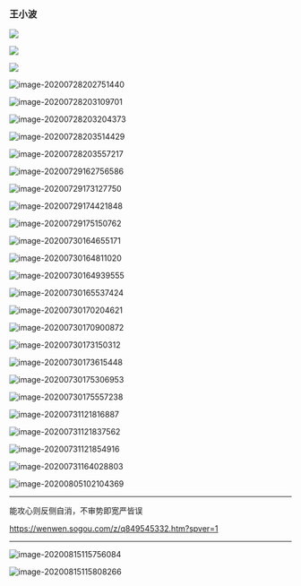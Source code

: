 ### 王小波

![](https://github.com/zyl-fun/pic/blob/master/%E4%BC%81%E4%B8%9A%E5%BE%AE%E4%BF%A1%E6%88%AA%E5%9B%BE_20200724142823.png?raw=true)

![](https://github.com/zyl-fun/pic/blob/master/%E4%BC%81%E4%B8%9A%E5%BE%AE%E4%BF%A1%E6%88%AA%E5%9B%BE_20200724144437.png?raw=true)

![](https://github.com/zyl-fun/pic/blob/master/%E4%BC%81%E4%B8%9A%E5%BE%AE%E4%BF%A1%E6%88%AA%E5%9B%BE_20200724152500.png?raw=true)

![image-20200728202751440](%E5%9B%BE%E7%89%87/image-20200728202751440.png)

![image-20200728203109701](%E5%9B%BE%E7%89%87/image-20200728203109701.png)

![image-20200728203204373](%E5%9B%BE%E7%89%87/image-20200728203204373.png)



![image-20200728203514429](%E5%9B%BE%E7%89%87/image-20200728203514429.png)



![image-20200728203557217](%E5%9B%BE%E7%89%87/image-20200728203557217.png)

![image-20200729162756586](%E5%9B%BE%E7%89%87/image-20200729162756586.png)



![image-20200729173127750](%E5%9B%BE%E7%89%87/image-20200729173127750.png)



![image-20200729174421848](%E5%9B%BE%E7%89%87/image-20200729174421848.png)



![image-20200729175150762](%E5%9B%BE%E7%89%87/image-20200729175150762.png)

![image-20200730164655171](%E5%9B%BE%E7%89%87/image-20200730164655171.png)



![image-20200730164811020](%E5%9B%BE%E7%89%87/image-20200730164811020.png)





![image-20200730164939555](%E5%9B%BE%E7%89%87/image-20200730164939555.png)



![image-20200730165537424](%E5%9B%BE%E7%89%87/image-20200730165537424.png)





![image-20200730170204621](%E5%9B%BE%E7%89%87/image-20200730170204621.png)



![image-20200730170900872](%E5%9B%BE%E7%89%87/image-20200730170900872.png)



![image-20200730173150312](%E5%9B%BE%E7%89%87/image-20200730173150312.png)





![image-20200730173615448](%E5%9B%BE%E7%89%87/image-20200730173615448.png)



![image-20200730175306953](%E5%9B%BE%E7%89%87/image-20200730175306953.png)



![image-20200730175557238](%E5%9B%BE%E7%89%87/image-20200730175557238.png)



![image-20200731121816887](%E5%9B%BE%E7%89%87/image-20200731121816887.png)



![image-20200731121837562](%E5%9B%BE%E7%89%87/image-20200731121837562.png)



![image-20200731121854916](%E5%9B%BE%E7%89%87/image-20200731121854916.png)



![image-20200731164028803](%E5%9B%BE%E7%89%87/image-20200731164028803.png)

![image-20200805102104369](%E5%9B%BE%E7%89%87/image-20200805102104369.png)

---

能攻心则反侧自消，不审势即宽严皆误

https://wenwen.sogou.com/z/q849545332.htm?spver=1

---

![image-20200815115756084](%E5%9B%BE%E7%89%87/image-20200815115756084.png)

![image-20200815115808266](%E5%9B%BE%E7%89%87/image-20200815115808266.png)





